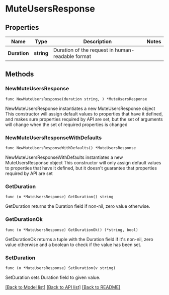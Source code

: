 # MuteUsersResponse

## Properties

Name | Type | Description | Notes
------------ | ------------- | ------------- | -------------
**Duration** | **string** | Duration of the request in human-readable format | 

## Methods

### NewMuteUsersResponse

`func NewMuteUsersResponse(duration string, ) *MuteUsersResponse`

NewMuteUsersResponse instantiates a new MuteUsersResponse object
This constructor will assign default values to properties that have it defined,
and makes sure properties required by API are set, but the set of arguments
will change when the set of required properties is changed

### NewMuteUsersResponseWithDefaults

`func NewMuteUsersResponseWithDefaults() *MuteUsersResponse`

NewMuteUsersResponseWithDefaults instantiates a new MuteUsersResponse object
This constructor will only assign default values to properties that have it defined,
but it doesn't guarantee that properties required by API are set

### GetDuration

`func (o *MuteUsersResponse) GetDuration() string`

GetDuration returns the Duration field if non-nil, zero value otherwise.

### GetDurationOk

`func (o *MuteUsersResponse) GetDurationOk() (*string, bool)`

GetDurationOk returns a tuple with the Duration field if it's non-nil, zero value otherwise
and a boolean to check if the value has been set.

### SetDuration

`func (o *MuteUsersResponse) SetDuration(v string)`

SetDuration sets Duration field to given value.



[[Back to Model list]](../README.md#documentation-for-models) [[Back to API list]](../README.md#documentation-for-api-endpoints) [[Back to README]](../README.md)


